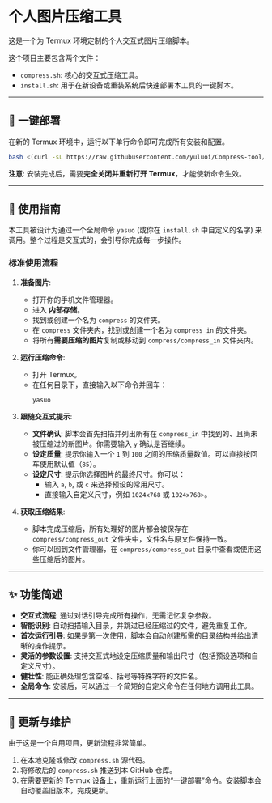 # 个人图片压缩工具

这是一个为 Termux 环境定制的个人交互式图片压缩脚本。

这个项目主要包含两个文件：
- `compress.sh`: 核心的交互式压缩工具。
- `install.sh`: 用于在新设备或重装系统后快速部署本工具的一键脚本。

---

## 🚀 一键部署

在新的 Termux 环境中，运行以下单行命令即可完成所有安装和配置。

```bash
bash <(curl -sL https://raw.githubusercontent.com/yuluoi/Compress-tool/main/install.sh)
```
**注意**: 安装完成后，需要**完全关闭并重新打开 Termux**，才能使新命令生效。

---

## 📖 使用指南

本工具被设计为通过一个全局命令 `yasuo` (或你在 `install.sh` 中自定义的名字) 来调用。整个过程是交互式的，会引导你完成每一步操作。

### 标准使用流程

1.  **准备图片**:
    *   打开你的手机文件管理器。
    *   进入 **内部存储**。
    *   找到或创建一个名为 `compress` 的文件夹。
    *   在 `compress` 文件夹内，找到或创建一个名为 `compress_in` 的文件夹。
    *   将所有**需要压缩的图片**复制或移动到 `compress/compress_in` 文件夹内。

2.  **运行压缩命令**:
    *   打开 Termux。
    *   在任何目录下，直接输入以下命令并回车：
        ```bash
        yasuo
        ```

3.  **跟随交互式提示**:
    *   **文件确认**: 脚本会首先扫描并列出所有在 `compress_in` 中找到的、且尚未被压缩过的新图片。你需要输入 `y` 确认是否继续。
    *   **设定质量**: 提示你输入一个 `1` 到 `100` 之间的压缩质量数值。可以直接按回车使用默认值（`85`）。
    *   **设定尺寸**: 提示你选择图片的最终尺寸。你可以：
        *   输入 `a`, `b`, 或 `c` 来选择预设的常用尺寸。
        *   直接输入自定义尺寸，例如 `1024x768` 或 `1024x768>`。

4.  **获取压缩结果**:
    *   脚本完成压缩后，所有处理好的图片都会被保存在 `compress/compress_out` 文件夹中，文件名与原文件保持一致。
    *   你可以回到文件管理器，在 `compress/compress_out` 目录中查看或使用这些压缩后的图片。

---

## ✨ 功能简述

*   **交互式流程**: 通过对话引导完成所有操作，无需记忆复杂参数。
*   **智能识别**: 自动扫描输入目录，并跳过已经压缩过的文件，避免重复工作。
*   **首次运行引导**: 如果是第一次使用，脚本会自动创建所需的目录结构并给出清晰的操作提示。
*   **灵活的参数设置**: 支持交互式地设定压缩质量和输出尺寸（包括预设选项和自定义尺寸）。
*   **健壮性**: 能正确处理包含空格、括号等特殊字符的文件名。
*   **全局命令**: 安装后，可以通过一个简短的自定义命令在任何地方调用此工具。

---

## 🔧 更新与维护

由于这是一个自用项目，更新流程非常简单。

1.  在本地克隆或修改 `compress.sh` 源代码。
2.  将修改后的 `compress.sh` 推送到本 GitHub 仓库。
3.  在需要更新的 Termux 设备上，重新运行上面的“一键部署”命令。安装脚本会自动覆盖旧版本，完成更新。

